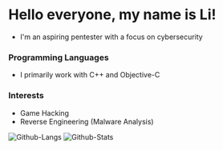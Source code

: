 # Hello everyone, my name is Li!

- I'm an aspiring pentester with a focus on cybersecurity

### Programming Languages

- I primarily work with C++ and Objective-C

### Interests

- Game Hacking
- Reverse Engineering (Malware Analysis)

![Github-Langs](https://github-readme-stats.vercel.app/api/top-langs/?username=ARK-Mercenary&theme=tokyonight)
![Github-Stats](https://github-readme-stats.vercel.app/api?username=ARK-Mercenary&show_icons=true&locale=en&theme=tokyonight)

